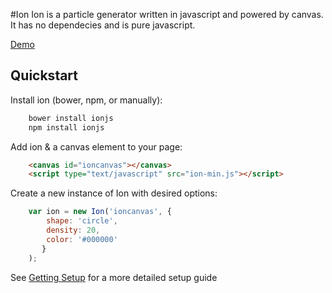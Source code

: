 #Ion
Ion is a particle generator written in javascript and powered by canvas. It has no dependecies and is pure javascript.

[Demo](https://jlegosama.github.io/ion)

## Quickstart

Install ion (bower, npm, or manually):

```bash
    bower install ionjs
    npm install ionjs
```

Add ion & a canvas element to your page:

```html
    <canvas id="ioncanvas"></canvas>
    <script type="text/javascript" src="ion-min.js"></script>
```

Create a new instance of Ion with desired options:

```javascript
    var ion = new Ion('ioncanvas', {
        shape: 'circle',
        density: 20,
        color: '#000000'
       }
    ); 
```

See [Getting Setup](https://github.com/jlegosama/ion/wiki/Getting-Setup) for a more detailed setup guide









